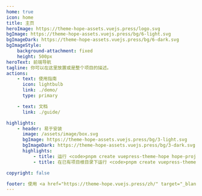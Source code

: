 ```yaml
---
home: true
icon: home
title: 主页
heroImage: https://theme-hope-assets.vuejs.press/logo.svg
bgImage: https://theme-hope-assets.vuejs.press/bg/6-light.svg
bgImageDark: https://theme-hope-assets.vuejs.press/bg/6-dark.svg
bgImageStyle:
    background-attachment: fixed
    height: 500px
heroText: 前端导航
tagline: 你可以在这里放置或是整个项目的描述。
actions:
    - text: 使用指南
      icon: lightbulb
      link: ./demo/
      type: primary

    - text: 文档
      link: ./guide/

highlights:
    - header: 易于安装
      image: /assets/image/box.svg
      bgImage: https://theme-hope-assets.vuejs.press/bg/3-light.svg
      bgImageDark: https://theme-hope-assets.vuejs.press/bg/3-dark.svg
      highlights:
          - title: 运行 <code>pnpm create vuepress-theme-hope hope-project</code> 以创建一个新的主题项目。
          - title: 在已有项目根目录下运行 <code>pnpm create vuepress-theme-hope add .</code> 以在项目中添加主题。

copyright: false

footer: 使用 <a href="https://theme-hope.vuejs.press/zh/" target="_blank">VuePress Theme Hope</a> 主题 | MIT 协议, 版权所有 ©2023-present Mr.Hope
---
```

